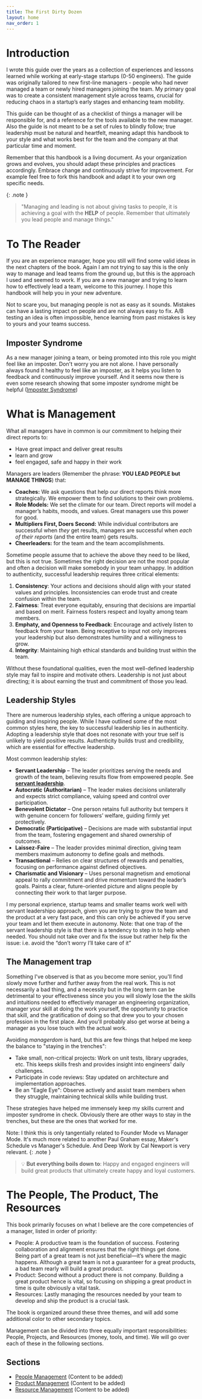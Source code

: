 ```yaml
---
title: The First Dirty Dozen
layout: home
nav_order: 1
---
```


# Introduction

I wrote this guide over the years as a collection of experiences and lessons learned while working at early-stage startups (0-50 engineers). The guide was originally tailored to new first-line managers - people who had never managed a team or newly hired managers joining the team. My primary goal was to create a consistent management style across teams, crucial for reducing chaos in a startup’s early stages and enhancing team mobility.

This guide can be thought of as a checklist of things a manager will be responsible for, and a reference for the tools available to the new manager. Also the guide is not meant to be a set of rules to blindly follow; true leadership must be natural and heartfelt, meaning adapt this handbook to your style and what works best for the team and the company at that particular time and moment.

Remember that this handbook is a living document. As your organization grows and evolves, you should adapt these principles and practices accordingly. Embrace change and continuously strive for improvement. For example feel free to fork this handbook and adapt it to your own org specific needs.

{: .note } 
> "Managing and leading is not about giving tasks to people, it is achieving a goal with the **HELP** of people.
> Remember that ultimately you lead people and manage things."

# To The Reader

If you are an experience manager, hope you still will find some valid ideas in the next chapters of the book. Again I am not trying to say this is the only way to manage and lead teams from the ground up, but this is the approach I used and seemed to work.
If you are a new manager and trying to learn how to effectively lead a team, welcome to this journey. I hope this handbook will help you in your new adventure.

Not to scare you, but managing people is not as easy as it sounds. Mistakes can have a lasting impact on people and are not always easy to fix.
A/B testing an idea is often impossible, hence learning from past mistakes is key to yours and your teams success.

## Imposter Syndrome

As a new manager joining a team, or being promoted into this role you might feel like an imposter. Don't worry you are not alone.
I have personally always found it healthy to feel like an imposter, as it helps you listen to feedback and continuously improve yourself.
And it seems now there is even some research showing that some imposter syndrome might be helpful ([Imposter Syndrome](./references.md#imposter-syndrome))

# What is Management

What all managers have in common is our commitment to helping their direct reports to:

* Have great impact and deliver great results  
* learn and grow  
* feel engaged, safe and happy in their work

Managers are leaders (Remember the phrase: **YOU LEAD PEOPLE but MANAGE THINGS**) that:

* **Coaches:** We ask questions that help our direct reports think more strategically. We empower them to find solutions to their own problems.  
* **Role Models:** We set the climate for our team. Direct reports will model a manager’s habits, moods, and values. Great managers use this power for good.  
* **Multipliers First, Doers Second:** While individual contributors are successful when *they* get results, managers are successful when *each of their reports* (and the entire team) gets results.  
* **Cheerleaders:** for the team and the team accomplishments.

Sometime people assume that to achieve the above they need to be liked, but this is not true. Sometimes the right decision are not the most popular and often a decision will make somebody in your team unhappy. In addition to authenticity, successful leadership requires three critical elements:

1. **Consistency**: Your actions and decisions should align with your stated values and principles. Inconsistencies can erode trust and create confusion within the team.
2. **Fairness**: Treat everyone equitably, ensuring that decisions are impartial and based on merit. Fairness fosters respect and loyalty among team members.
3. **Emphaty, and Openness to Feedback**: Encourage and actively listen to feedback from your team. Being receptive to input not only improves your leadership but also demonstrates humility and a willingness to grow.
4. **Integrity**: Maintaining high ethical standards and building trust within the team.

Without these foundational qualities, even the most well-defined leadership style may fail to inspire and motivate others. Leadership is not just about directing; it is about earning the trust and commitment of those you lead.

## Leadership Styles
There are numerous leadership styles, each offering a unique approach to guiding and inspiring people. While I have outlined some of the most common styles here, the key to successful leadership lies in authenticity. Adopting a leadership style that does not resonate with your true self is unlikely to yield positive results. Authenticity builds trust and credibility, which are essential for effective leadership.

Most common leadership styles:
- **Servant Leadership** – The leader prioritizes serving the needs and growth of the team, believing results flow from empowered people. See [**servant leadership**](https://en.wikipedia.org/wiki/Servant\_leadership).
- **Autocratic (Authoritarian)** – The leader makes decisions unilaterally and expects strict compliance, valuing speed and control over participation.  
- **Benevolent Dictator** – One person retains full authority but tempers it with genuine concern for followers’ welfare, guiding firmly yet protectively.  
- **Democratic (Participative)** – Decisions are made with substantial input from the team, fostering engagement and shared ownership of outcomes.  
- **Laissez-Faire** – The leader provides minimal direction, giving team members maximum autonomy to define goals and methods.  
- **Transactional** – Relies on clear structures of rewards and penalties, focusing on performance against defined objectives.  
- **Charismatic and Visionary** – Uses personal magnetism and emotional appeal to rally commitment and drive momentum toward the leader’s goals. Paints a clear, future-oriented picture and aligns people by connecting their work to that larger purpose.  


I my personal exprience, startup teams and smaller teams work well with servant leadershipo approach, given you are trying to grow the team and the product at a very fast pace, and this can only be achieved if you serve your team and let them execute in autonomy.
Note: that one trap of the servant leadership style is that there is a tendency to step in to help when needed. You should not take over and fix the issue but rather help fix the issue: i.e. avoid the “don’t worry I’ll take care of it”


## The Management trap
Something I've observed is that as you become more senior, you'll find slowly move further and further away from the real work. This is not necessarily a bad thing, and a necessity but in the long term can be detrimental to your effectiveness since you you will slowly lose the the skills and intuitions needed to effectively manager an engineering organization, manager your skill at doing the work yourself, the opportunity to practice that skill, and the gratification of doing so that drew you to your chosen profession in the first place. And you'll probably also get worse at being a manager as you lose touch with the actual work.

Avoiding *managerdom* is hard, but this are few things that helped me keep the balance to "staying in the trenches":

- Take small, non-critical projects: Work on unit tests, library upgrades, etc. This keeps skills fresh and provides insight into engineers' daily challenges.
- Participate in code reviews: Stay updated on architecture and implementation approaches.
- Be an "Eagle Eye": Observe actively and assist team members when they struggle, maintaining technical skills while building trust.

These strategies have helped me immensely keep my skills current and imposter syndrome in check.
Obviously there are other ways to stay in the trenches, but these are the ones that worked for me.

Note: I think this is only tangentially related to Founder Mode vs Manager Mode. It's much more related to another Paul Graham essay, Maker's Schedule vs Manager's Schedule. And Deep Work by Cal Newport is very relevant.
{: .note } 
> 💡 **But everything boils down to**:
> Happy and engaged engineers will build great products that ultimately create happy and loyal customers.

# The People, The Product, The Resources

This book primarily focuses on what I believe are the core competencies of a manager, listed in order of priority:

* People: A productive team is the foundation of success. Fostering collaboration and alignment ensures that the right things get done. Being part of a great team is not just beneficial—it’s where the magic happens. Although a great team is not a guaranteer for a great products, a bad team rearly will build a great product.
* Product: Second without a product there is not company. Building a great product hence is vital, so focusing on shipping a great product in time is quite obviously a vital task.
* Resources: Lastly managing the resources needed by your team to develop and ship the product is a crucial task.

The book is organized around these three themes, and will add some additional color to other secondary topics.

Management can be divided into three equally important responsibilities: People, Projects, and Resources (money, tools, and time). We will go over each of these in the following sections.

## Sections
*   [People Management](./people/) (Content to be added)
*   [Product Management](./product/) (Content to be added)
*   [Resource Management](./resources/) (Content to be added)
